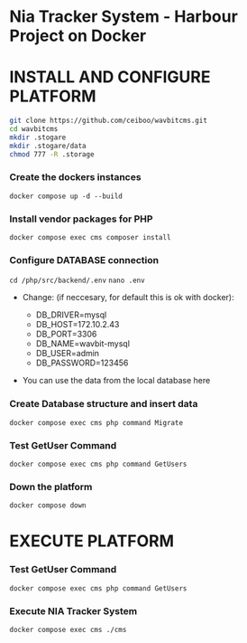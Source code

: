 # Nia Tracker System - Harbour Project on Docker

# INSTALL AND CONFIGURE PLATFORM
```bash
git clone https://github.com/ceiboo/wavbitcms.git
cd wavbitcms
mkdir .stogare
mkdir .stogare/data
chmod 777 -R .storage
```
### Create the dockers instances
`docker compose up -d --build`

### Install vendor packages for PHP
`docker compose exec cms composer install`

### Configure DATABASE connection
`cd /php/src/backend/.env`
`nano .env`
- Change: (if neccesary, for default this is ok with docker):

    - DB_DRIVER=mysql
    - DB_HOST=172.10.2.43
    - DB_PORT=3306
    - DB_NAME=wavbit-mysql
    - DB_USER=admin
    - DB_PASSWORD=123456

* You can use the data from the local database here


### Create Database structure and insert data
`docker compose exec cms php command Migrate`

### Test GetUser Command
`docker compose exec cms php command GetUsers`

### Down the platform
`docker compose down`


# EXECUTE PLATFORM

### Test GetUser Command
`docker compose exec cms php command GetUsers`

### Execute NIA Tracker System
`docker compose exec cms ./cms`
